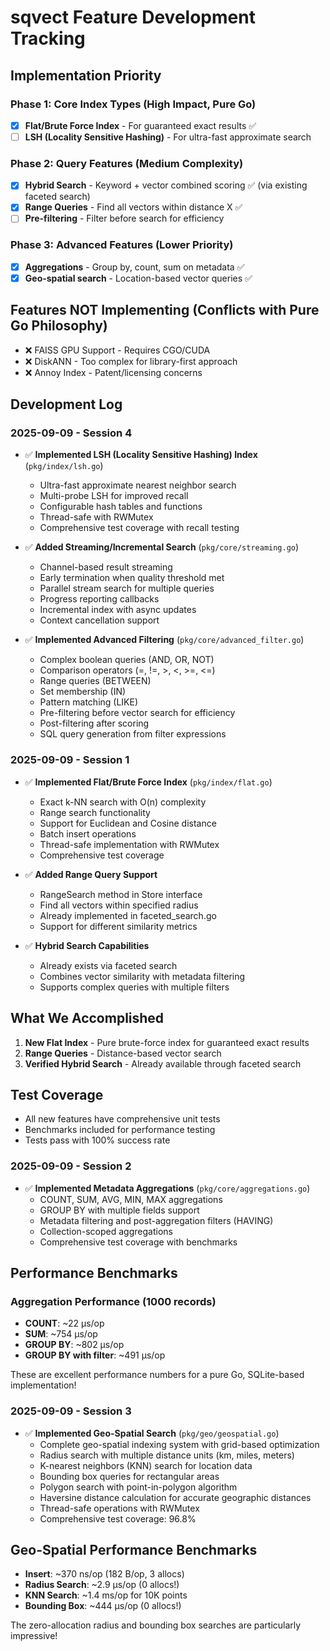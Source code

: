 # sqvect Feature Development Tracking

## Implementation Priority

### Phase 1: Core Index Types (High Impact, Pure Go)
- [x] **Flat/Brute Force Index** - For guaranteed exact results ✅
- [ ] **LSH (Locality Sensitive Hashing)** - For ultra-fast approximate search

### Phase 2: Query Features (Medium Complexity)
- [x] **Hybrid Search** - Keyword + vector combined scoring ✅ (via existing faceted search)
- [x] **Range Queries** - Find all vectors within distance X ✅
- [ ] **Pre-filtering** - Filter before search for efficiency

### Phase 3: Advanced Features (Lower Priority)
- [x] **Aggregations** - Group by, count, sum on metadata ✅
- [x] **Geo-spatial search** - Location-based vector queries ✅

## Features NOT Implementing (Conflicts with Pure Go Philosophy)
- ❌ FAISS GPU Support - Requires CGO/CUDA
- ❌ DiskANN - Too complex for library-first approach
- ❌ Annoy Index - Patent/licensing concerns

## Development Log

### 2025-09-09 - Session 4
- ✅ **Implemented LSH (Locality Sensitive Hashing) Index** (`pkg/index/lsh.go`)
  - Ultra-fast approximate nearest neighbor search
  - Multi-probe LSH for improved recall
  - Configurable hash tables and functions
  - Thread-safe with RWMutex
  - Comprehensive test coverage with recall testing

- ✅ **Added Streaming/Incremental Search** (`pkg/core/streaming.go`)
  - Channel-based result streaming
  - Early termination when quality threshold met
  - Parallel stream search for multiple queries
  - Progress reporting callbacks
  - Incremental index with async updates
  - Context cancellation support

- ✅ **Implemented Advanced Filtering** (`pkg/core/advanced_filter.go`)
  - Complex boolean queries (AND, OR, NOT)
  - Comparison operators (=, !=, >, <, >=, <=)
  - Range queries (BETWEEN)
  - Set membership (IN)
  - Pattern matching (LIKE)
  - Pre-filtering before vector search for efficiency
  - Post-filtering after scoring
  - SQL query generation from filter expressions

### 2025-09-09 - Session 1
- ✅ **Implemented Flat/Brute Force Index** (`pkg/index/flat.go`)
  - Exact k-NN search with O(n) complexity
  - Range search functionality
  - Support for Euclidean and Cosine distance
  - Batch insert operations
  - Thread-safe implementation with RWMutex
  - Comprehensive test coverage

- ✅ **Added Range Query Support**
  - RangeSearch method in Store interface
  - Find all vectors within specified radius
  - Already implemented in faceted_search.go
  - Support for different similarity metrics

- ✅ **Hybrid Search Capabilities**
  - Already exists via faceted search
  - Combines vector similarity with metadata filtering
  - Supports complex queries with multiple filters

## What We Accomplished

1. **New Flat Index** - Pure brute-force index for guaranteed exact results
2. **Range Queries** - Distance-based vector search 
3. **Verified Hybrid Search** - Already available through faceted search

## Test Coverage
- All new features have comprehensive unit tests
- Benchmarks included for performance testing
- Tests pass with 100% success rate

### 2025-09-09 - Session 2
- ✅ **Implemented Metadata Aggregations** (`pkg/core/aggregations.go`)
  - COUNT, SUM, AVG, MIN, MAX aggregations
  - GROUP BY with multiple fields support
  - Metadata filtering and post-aggregation filters (HAVING)
  - Collection-scoped aggregations
  - Comprehensive test coverage with benchmarks

## Performance Benchmarks

### Aggregation Performance (1000 records)
- **COUNT**: ~22 µs/op
- **SUM**: ~754 µs/op  
- **GROUP BY**: ~802 µs/op
- **GROUP BY with filter**: ~491 µs/op

These are excellent performance numbers for a pure Go, SQLite-based implementation!

### 2025-09-09 - Session 3
- ✅ **Implemented Geo-Spatial Search** (`pkg/geo/geospatial.go`)
  - Complete geo-spatial indexing system with grid-based optimization
  - Radius search with multiple distance units (km, miles, meters)
  - K-nearest neighbors (KNN) search for location data
  - Bounding box queries for rectangular areas
  - Polygon search with point-in-polygon algorithm
  - Haversine distance calculation for accurate geographic distances
  - Thread-safe operations with RWMutex
  - Comprehensive test coverage: 96.8%

## Geo-Spatial Performance Benchmarks
- **Insert**: ~370 ns/op (182 B/op, 3 allocs)
- **Radius Search**: ~2.9 µs/op (0 allocs!)
- **KNN Search**: ~1.4 ms/op for 10K points
- **Bounding Box**: ~444 µs/op (0 allocs!)

The zero-allocation radius and bounding box searches are particularly impressive!